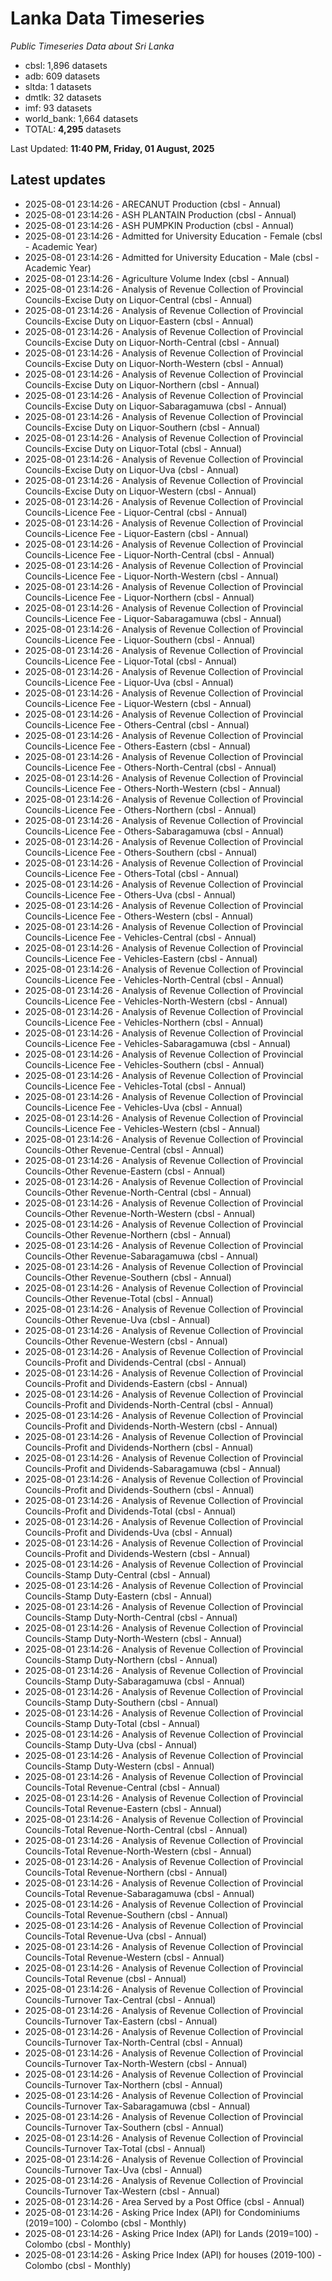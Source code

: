 # Lanka Data Timeseries
*Public Timeseries Data about Sri Lanka*

* cbsl: 1,896 datasets
* adb: 609 datasets
* sltda: 1 datasets
* dmtlk: 32 datasets
* imf: 93 datasets
* world_bank: 1,664 datasets
* TOTAL: **4,295** datasets

Last Updated: **11:40 PM, Friday, 01 August, 2025**

## Latest updates

* 2025-08-01 23:14:26 - ARECANUT Production (cbsl - Annual)
* 2025-08-01 23:14:26 - ASH PLANTAIN Production (cbsl - Annual)
* 2025-08-01 23:14:26 - ASH PUMPKIN Production (cbsl - Annual)
* 2025-08-01 23:14:26 - Admitted for University Education - Female (cbsl - Academic Year)
* 2025-08-01 23:14:26 - Admitted for University Education - Male (cbsl - Academic Year)
* 2025-08-01 23:14:26 - Agriculture Volume Index (cbsl - Annual)
* 2025-08-01 23:14:26 - Analysis of Revenue Collection of Provincial Councils-Excise Duty on Liquor-Central (cbsl - Annual)
* 2025-08-01 23:14:26 - Analysis of Revenue Collection of Provincial Councils-Excise Duty on Liquor-Eastern (cbsl - Annual)
* 2025-08-01 23:14:26 - Analysis of Revenue Collection of Provincial Councils-Excise Duty on Liquor-North-Central (cbsl - Annual)
* 2025-08-01 23:14:26 - Analysis of Revenue Collection of Provincial Councils-Excise Duty on Liquor-North-Western (cbsl - Annual)
* 2025-08-01 23:14:26 - Analysis of Revenue Collection of Provincial Councils-Excise Duty on Liquor-Northern (cbsl - Annual)
* 2025-08-01 23:14:26 - Analysis of Revenue Collection of Provincial Councils-Excise Duty on Liquor-Sabaragamuwa (cbsl - Annual)
* 2025-08-01 23:14:26 - Analysis of Revenue Collection of Provincial Councils-Excise Duty on Liquor-Southern (cbsl - Annual)
* 2025-08-01 23:14:26 - Analysis of Revenue Collection of Provincial Councils-Excise Duty on Liquor-Total (cbsl - Annual)
* 2025-08-01 23:14:26 - Analysis of Revenue Collection of Provincial Councils-Excise Duty on Liquor-Uva (cbsl - Annual)
* 2025-08-01 23:14:26 - Analysis of Revenue Collection of Provincial Councils-Excise Duty on Liquor-Western (cbsl - Annual)
* 2025-08-01 23:14:26 - Analysis of Revenue Collection of Provincial Councils-Licence Fee - Liquor-Central (cbsl - Annual)
* 2025-08-01 23:14:26 - Analysis of Revenue Collection of Provincial Councils-Licence Fee - Liquor-Eastern (cbsl - Annual)
* 2025-08-01 23:14:26 - Analysis of Revenue Collection of Provincial Councils-Licence Fee - Liquor-North-Central (cbsl - Annual)
* 2025-08-01 23:14:26 - Analysis of Revenue Collection of Provincial Councils-Licence Fee - Liquor-North-Western (cbsl - Annual)
* 2025-08-01 23:14:26 - Analysis of Revenue Collection of Provincial Councils-Licence Fee - Liquor-Northern (cbsl - Annual)
* 2025-08-01 23:14:26 - Analysis of Revenue Collection of Provincial Councils-Licence Fee - Liquor-Sabaragamuwa (cbsl - Annual)
* 2025-08-01 23:14:26 - Analysis of Revenue Collection of Provincial Councils-Licence Fee - Liquor-Southern (cbsl - Annual)
* 2025-08-01 23:14:26 - Analysis of Revenue Collection of Provincial Councils-Licence Fee - Liquor-Total (cbsl - Annual)
* 2025-08-01 23:14:26 - Analysis of Revenue Collection of Provincial Councils-Licence Fee - Liquor-Uva (cbsl - Annual)
* 2025-08-01 23:14:26 - Analysis of Revenue Collection of Provincial Councils-Licence Fee - Liquor-Western (cbsl - Annual)
* 2025-08-01 23:14:26 - Analysis of Revenue Collection of Provincial Councils-Licence Fee - Others-Central (cbsl - Annual)
* 2025-08-01 23:14:26 - Analysis of Revenue Collection of Provincial Councils-Licence Fee - Others-Eastern (cbsl - Annual)
* 2025-08-01 23:14:26 - Analysis of Revenue Collection of Provincial Councils-Licence Fee - Others-North-Central (cbsl - Annual)
* 2025-08-01 23:14:26 - Analysis of Revenue Collection of Provincial Councils-Licence Fee - Others-North-Western (cbsl - Annual)
* 2025-08-01 23:14:26 - Analysis of Revenue Collection of Provincial Councils-Licence Fee - Others-Northern (cbsl - Annual)
* 2025-08-01 23:14:26 - Analysis of Revenue Collection of Provincial Councils-Licence Fee - Others-Sabaragamuwa (cbsl - Annual)
* 2025-08-01 23:14:26 - Analysis of Revenue Collection of Provincial Councils-Licence Fee - Others-Southern (cbsl - Annual)
* 2025-08-01 23:14:26 - Analysis of Revenue Collection of Provincial Councils-Licence Fee - Others-Total (cbsl - Annual)
* 2025-08-01 23:14:26 - Analysis of Revenue Collection of Provincial Councils-Licence Fee - Others-Uva (cbsl - Annual)
* 2025-08-01 23:14:26 - Analysis of Revenue Collection of Provincial Councils-Licence Fee - Others-Western (cbsl - Annual)
* 2025-08-01 23:14:26 - Analysis of Revenue Collection of Provincial Councils-Licence Fee - Vehicles-Central (cbsl - Annual)
* 2025-08-01 23:14:26 - Analysis of Revenue Collection of Provincial Councils-Licence Fee - Vehicles-Eastern (cbsl - Annual)
* 2025-08-01 23:14:26 - Analysis of Revenue Collection of Provincial Councils-Licence Fee - Vehicles-North-Central (cbsl - Annual)
* 2025-08-01 23:14:26 - Analysis of Revenue Collection of Provincial Councils-Licence Fee - Vehicles-North-Western (cbsl - Annual)
* 2025-08-01 23:14:26 - Analysis of Revenue Collection of Provincial Councils-Licence Fee - Vehicles-Northern (cbsl - Annual)
* 2025-08-01 23:14:26 - Analysis of Revenue Collection of Provincial Councils-Licence Fee - Vehicles-Sabaragamuwa (cbsl - Annual)
* 2025-08-01 23:14:26 - Analysis of Revenue Collection of Provincial Councils-Licence Fee - Vehicles-Southern (cbsl - Annual)
* 2025-08-01 23:14:26 - Analysis of Revenue Collection of Provincial Councils-Licence Fee - Vehicles-Total (cbsl - Annual)
* 2025-08-01 23:14:26 - Analysis of Revenue Collection of Provincial Councils-Licence Fee - Vehicles-Uva (cbsl - Annual)
* 2025-08-01 23:14:26 - Analysis of Revenue Collection of Provincial Councils-Licence Fee - Vehicles-Western (cbsl - Annual)
* 2025-08-01 23:14:26 - Analysis of Revenue Collection of Provincial Councils-Other Revenue-Central (cbsl - Annual)
* 2025-08-01 23:14:26 - Analysis of Revenue Collection of Provincial Councils-Other Revenue-Eastern (cbsl - Annual)
* 2025-08-01 23:14:26 - Analysis of Revenue Collection of Provincial Councils-Other Revenue-North-Central (cbsl - Annual)
* 2025-08-01 23:14:26 - Analysis of Revenue Collection of Provincial Councils-Other Revenue-North-Western (cbsl - Annual)
* 2025-08-01 23:14:26 - Analysis of Revenue Collection of Provincial Councils-Other Revenue-Northern (cbsl - Annual)
* 2025-08-01 23:14:26 - Analysis of Revenue Collection of Provincial Councils-Other Revenue-Sabaragamuwa (cbsl - Annual)
* 2025-08-01 23:14:26 - Analysis of Revenue Collection of Provincial Councils-Other Revenue-Southern (cbsl - Annual)
* 2025-08-01 23:14:26 - Analysis of Revenue Collection of Provincial Councils-Other Revenue-Total (cbsl - Annual)
* 2025-08-01 23:14:26 - Analysis of Revenue Collection of Provincial Councils-Other Revenue-Uva (cbsl - Annual)
* 2025-08-01 23:14:26 - Analysis of Revenue Collection of Provincial Councils-Other Revenue-Western (cbsl - Annual)
* 2025-08-01 23:14:26 - Analysis of Revenue Collection of Provincial Councils-Profit and Dividends-Central (cbsl - Annual)
* 2025-08-01 23:14:26 - Analysis of Revenue Collection of Provincial Councils-Profit and Dividends-Eastern (cbsl - Annual)
* 2025-08-01 23:14:26 - Analysis of Revenue Collection of Provincial Councils-Profit and Dividends-North-Central (cbsl - Annual)
* 2025-08-01 23:14:26 - Analysis of Revenue Collection of Provincial Councils-Profit and Dividends-North-Western (cbsl - Annual)
* 2025-08-01 23:14:26 - Analysis of Revenue Collection of Provincial Councils-Profit and Dividends-Northern (cbsl - Annual)
* 2025-08-01 23:14:26 - Analysis of Revenue Collection of Provincial Councils-Profit and Dividends-Sabaragamuwa (cbsl - Annual)
* 2025-08-01 23:14:26 - Analysis of Revenue Collection of Provincial Councils-Profit and Dividends-Southern (cbsl - Annual)
* 2025-08-01 23:14:26 - Analysis of Revenue Collection of Provincial Councils-Profit and Dividends-Total (cbsl - Annual)
* 2025-08-01 23:14:26 - Analysis of Revenue Collection of Provincial Councils-Profit and Dividends-Uva (cbsl - Annual)
* 2025-08-01 23:14:26 - Analysis of Revenue Collection of Provincial Councils-Profit and Dividends-Western (cbsl - Annual)
* 2025-08-01 23:14:26 - Analysis of Revenue Collection of Provincial Councils-Stamp Duty-Central (cbsl - Annual)
* 2025-08-01 23:14:26 - Analysis of Revenue Collection of Provincial Councils-Stamp Duty-Eastern (cbsl - Annual)
* 2025-08-01 23:14:26 - Analysis of Revenue Collection of Provincial Councils-Stamp Duty-North-Central (cbsl - Annual)
* 2025-08-01 23:14:26 - Analysis of Revenue Collection of Provincial Councils-Stamp Duty-North-Western (cbsl - Annual)
* 2025-08-01 23:14:26 - Analysis of Revenue Collection of Provincial Councils-Stamp Duty-Northern (cbsl - Annual)
* 2025-08-01 23:14:26 - Analysis of Revenue Collection of Provincial Councils-Stamp Duty-Sabaragamuwa (cbsl - Annual)
* 2025-08-01 23:14:26 - Analysis of Revenue Collection of Provincial Councils-Stamp Duty-Southern (cbsl - Annual)
* 2025-08-01 23:14:26 - Analysis of Revenue Collection of Provincial Councils-Stamp Duty-Total (cbsl - Annual)
* 2025-08-01 23:14:26 - Analysis of Revenue Collection of Provincial Councils-Stamp Duty-Uva (cbsl - Annual)
* 2025-08-01 23:14:26 - Analysis of Revenue Collection of Provincial Councils-Stamp Duty-Western (cbsl - Annual)
* 2025-08-01 23:14:26 - Analysis of Revenue Collection of Provincial Councils-Total Revenue-Central (cbsl - Annual)
* 2025-08-01 23:14:26 - Analysis of Revenue Collection of Provincial Councils-Total Revenue-Eastern (cbsl - Annual)
* 2025-08-01 23:14:26 - Analysis of Revenue Collection of Provincial Councils-Total Revenue-North-Central (cbsl - Annual)
* 2025-08-01 23:14:26 - Analysis of Revenue Collection of Provincial Councils-Total Revenue-North-Western (cbsl - Annual)
* 2025-08-01 23:14:26 - Analysis of Revenue Collection of Provincial Councils-Total Revenue-Northern (cbsl - Annual)
* 2025-08-01 23:14:26 - Analysis of Revenue Collection of Provincial Councils-Total Revenue-Sabaragamuwa (cbsl - Annual)
* 2025-08-01 23:14:26 - Analysis of Revenue Collection of Provincial Councils-Total Revenue-Southern (cbsl - Annual)
* 2025-08-01 23:14:26 - Analysis of Revenue Collection of Provincial Councils-Total Revenue-Uva (cbsl - Annual)
* 2025-08-01 23:14:26 - Analysis of Revenue Collection of Provincial Councils-Total Revenue-Western (cbsl - Annual)
* 2025-08-01 23:14:26 - Analysis of Revenue Collection of Provincial Councils-Total Revenue (cbsl - Annual)
* 2025-08-01 23:14:26 - Analysis of Revenue Collection of Provincial Councils-Turnover Tax-Central (cbsl - Annual)
* 2025-08-01 23:14:26 - Analysis of Revenue Collection of Provincial Councils-Turnover Tax-Eastern (cbsl - Annual)
* 2025-08-01 23:14:26 - Analysis of Revenue Collection of Provincial Councils-Turnover Tax-North-Central (cbsl - Annual)
* 2025-08-01 23:14:26 - Analysis of Revenue Collection of Provincial Councils-Turnover Tax-North-Western (cbsl - Annual)
* 2025-08-01 23:14:26 - Analysis of Revenue Collection of Provincial Councils-Turnover Tax-Northern (cbsl - Annual)
* 2025-08-01 23:14:26 - Analysis of Revenue Collection of Provincial Councils-Turnover Tax-Sabaragamuwa (cbsl - Annual)
* 2025-08-01 23:14:26 - Analysis of Revenue Collection of Provincial Councils-Turnover Tax-Southern (cbsl - Annual)
* 2025-08-01 23:14:26 - Analysis of Revenue Collection of Provincial Councils-Turnover Tax-Total (cbsl - Annual)
* 2025-08-01 23:14:26 - Analysis of Revenue Collection of Provincial Councils-Turnover Tax-Uva (cbsl - Annual)
* 2025-08-01 23:14:26 - Analysis of Revenue Collection of Provincial Councils-Turnover Tax-Western (cbsl - Annual)
* 2025-08-01 23:14:26 - Area Served by a Post Office (cbsl - Annual)
* 2025-08-01 23:14:26 - Asking Price Index (API) for Condominiums (2019=100) - Colombo (cbsl - Monthly)
* 2025-08-01 23:14:26 - Asking Price Index (API) for Lands (2019=100) - Colombo (cbsl - Monthly)
* 2025-08-01 23:14:26 - Asking Price Index (API) for houses (2019-100) - Colombo (cbsl - Monthly)